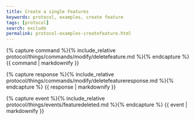 ```yaml
---
title: Create a single Features
keywords: protocol, examples, create feature
tags: [protocol]
search: exclude
permalink: protocol-examples-createfeature.html
---
```


{% capture command %}{% include_relative protocol/things/commands/modify/deletefeature.md %}{% endcapture %}
{{ command | markdownify }}

{% capture response %}{% include_relative protocol/things/commands/modify/deletefeatureresponse.md %}{% endcapture %}
{{ response | markdownify }}

{% capture event %}{% include_relative protocol/things/events/featuredeleted.md %}{% endcapture %}
{{ event | markdownify }}
